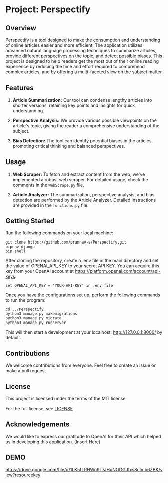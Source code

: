 # Project: Perspectify

## Overview

Perspectify is a tool designed to make the consumption and understanding of online articles easier and more efficient. The application utilizes advanced natural language processing techniques to summarize articles, provide different perspectives on the topic, and detect possible biases. This project is designed to help readers get the most out of their online reading experience by reducing the time and effort required to comprehend complex articles, and by offering a multi-faceted view on the subject matter.

## Features

1. **Article Summarization:** Our tool can condense lengthy articles into shorter versions, retaining key points and insights for quick understanding.

2. **Perspective Analysis:** We provide various possible viewpoints on the article's topic, giving the reader a comprehensive understanding of the subject.

3. **Bias Detection:** The tool can identify potential biases in the articles, promoting critical thinking and balanced perspectives.

## Usage

1. **Web Scraper:** To fetch and extract content from the web, we've implemented a robust web scraper. For detailed usage, check the comments in the `WebScrape.py` file.

2. **Article Analyzer:** The summarization, perspective analysis, and bias detection are performed by the Article Analyzer. Detailed instructions are provided in the `functions.py` file.

## Getting Started

Run the following commands on your local machine:

```
git clone https://github.com/prannav-s/Perspectify.git
pipenv django
pip shell
```

After cloning the repository, create a .env file in the main directory and set the value of OPENAI_API_KEY to your secret API KEY. You can acquire this key from your OpenAI account at https://platform.openai.com/account/api-keys.

```
set OPENAI_API_KEY = 'YOUR-API-KEY' in .env file
```

Once you have the configurations set up, perform the following commands to run the program:

```
cd ../Perspectify
python3 manage.py makemigrations
python3 manage.py migrate
python3 manage.py runserver
```

This will then start a development at your localhost, <http://127.0.0.1:8000/> by default.

## Contributions

We welcome contributions from everyone. Feel free to create an issue or make a pull request.

## License

This project is licensed under the terms of the MIT license.

For the full license, see [LICENSE](LICENSE)

## Acknowledgements

We would like to express our gratitude to OpenAI for their API which helped us in developing this application.
(Insert Here)

## DEMO ##
<https://drive.google.com/file/d/1LK5fLRHWn9T7JHuNOGGJfxs8cImb6ZBK/view?resourcekey>
